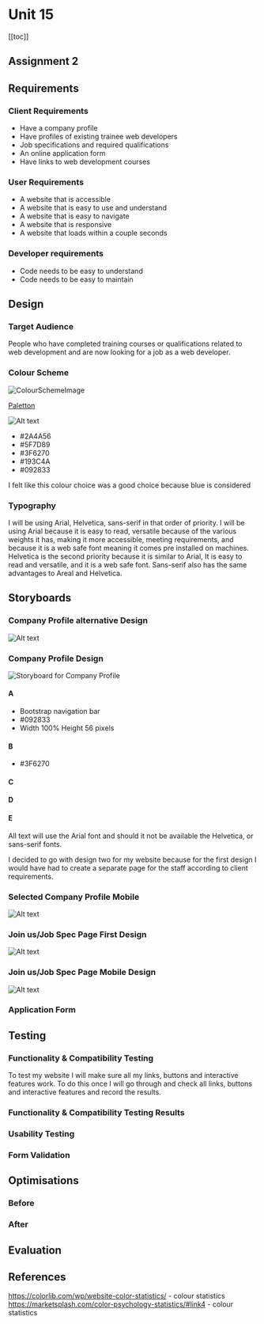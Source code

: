 # Unit 15

[[toc]]

## Assignment 2

## Requirements

### Client Requirements

+ Have a company profile
+ Have profiles of existing trainee web developers
+ Job specifications and required qualifications
+ An online application form
+ Have links to web development courses

### User Requirements

+ A website that is accessible
+ A website that is easy to use and understand
+ A website that is easy to navigate
+ A website that is responsive
+ A website that loads within a couple seconds 

### Developer requirements

+ Code needs to be easy to understand
+ Code needs to be easy to maintain

## Design

### Target Audience

People who have completed training courses or qualifications related to web development and are now looking for a job as a web developer.

### Colour Scheme

![ColourSchemeImage](ColourScheme.PNG)

[Paletton](https://paletton.com/#uid=13q0u0kh5hca9roeDmlmgeJriag)

![Alt text](assets/img/CScheme.PNG)

+ #2A4A56
+ #5F7D89
+ #3F6270
+ #193C4A
+ #092833

I felt like this colour choice was a good choice because blue is considered

### Typography

I will be using Arial, Helvetica, sans-serif in that order of priority. I will be using Arial because it is easy to read, versatile because of the various weights it has, making it more accessible, meeting requirements, and because it is a web safe font meaning it comes pre installed on machines. Helvetica is the second priority because it is similar to Arial, It is easy to read and versatile, and it is a web safe font. Sans-serif also has the same advantages to Areal and Helvetica.

## Storyboards

### Company Profile alternative Design

![Alt text](assets/img/CompanyProfileOld.PNG)

### Company Profile Design

![Storyboard for Company Profile](<assets/img/Frame 1.png>)

#### A

+ Bootstrap navigation bar
+ #092833
+ Width 100% Height 56 pixels

#### B

+ #3F6270

#### C

#### D

#### E

All text will use the Arial font and should it not be available the Helvetica, or sans-serif fonts.

I decided to go with design two for my website because for the first design I would have had to create a separate page for the staff according to client requirements.

### Selected Company Profile Mobile

![Alt text](<assets/img/Frame 1 (1).png>)

### Join us/Job Spec Page First Design

![Alt text](assets/img/1121.png)

### Join us/Job Spec Page Mobile Design

![Alt text](assets/img/JobMobile.png)

### Application Form

## Testing

### Functionality & Compatibility Testing

To test my website I will make sure all my links, buttons and interactive features work. To do this once I will go through and check all links, buttons and interactive features and record the results.

### Functionality & Compatibility Testing Results

### Usability Testing

### Form Validation

## Optimisations

### Before

### After

## Evaluation

## References

https://colorlib.com/wp/website-color-statistics/ - colour statistics
https://marketsplash.com/color-psychology-statistics/#link4 - colour statistics